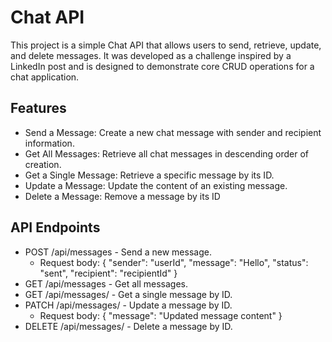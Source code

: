 # Chat API
This project is a simple Chat API that allows users to send, retrieve, update, and delete messages. It was developed as a challenge inspired by a LinkedIn post and is designed to demonstrate core CRUD operations for a chat application.

## Features
- Send a Message: Create a new chat message with sender and recipient information.
- Get All Messages: Retrieve all chat messages in descending order of creation.
- Get a Single Message: Retrieve a specific message by its ID.
- Update a Message: Update the content of an existing message.
- Delete a Message: Remove a message by its ID


## API Endpoints
- POST /api/messages - Send a new message.
  - Request body: { "sender": "userId", "message": "Hello", "status": "sent", "recipient": "recipientId" }
- GET /api/messages - Get all messages.
- GET /api/messages/ - Get a single message by ID.
- PATCH /api/messages/ - Update a message by ID.
  - Request body: { "message": "Updated message content" }
- DELETE /api/messages/ - Delete a message by ID.

